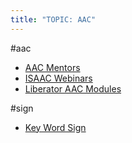 ```yaml
---
title: "TOPIC: AAC"
---
```


#aac
- [AAC Mentors](cpd/aac/aacmentors.md)
- [ISAAC Webinars](cpd/aac/isaac.md)
- [Liberator AAC Modules](cpd/aac/liberator.md)

#sign
- [Key Word Sign](cpd/aac/kws.md)